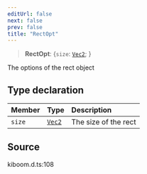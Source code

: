 ```yaml
---
editUrl: false
next: false
prev: false
title: "RectOpt"
---
```


> **RectOpt**: \{`size`: [`Vec2`]( https://kaboomjs.com/#Vec2 );  }

The options of the rect object

## Type declaration

| Member | Type | Description |
| :------ | :------ | :------ |
| `size` | [`Vec2`]( https://kaboomjs.com/#Vec2 ) | The size of the rect |

## Source

kiboom.d.ts:108
